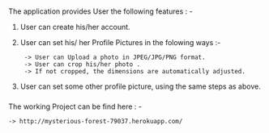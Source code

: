 ###

The application provides User the following features : -



1. User can create his/her account.

2. User can set his/ her Profile Pictures in the folowing ways :-
		
        -> User can Upload a photo in JPEG/JPG/PNG format.
        -> User can crop his/her photo .
        -> If not cropped, the dimensions are automatically adjusted.
        
3. User can set some other profile picture, using the same steps as above.


###

The working Project can be find here : -

	-> http://mysterious-forest-79037.herokuapp.com/
